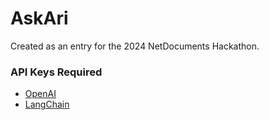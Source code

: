 # AskAri
Created as an entry for the 2024 NetDocuments Hackathon.

### API Keys Required
- [OpenAI](https://platform.openai.com/docs/api-reference/introduction)
- [LangChain](https://docs.smith.langchain.com/)
